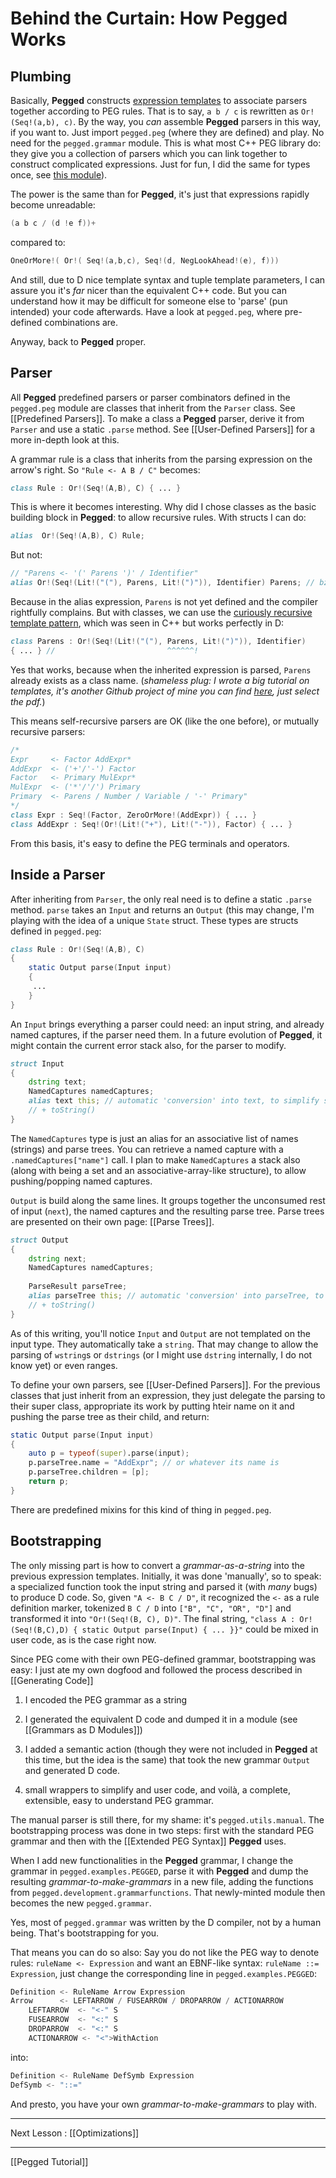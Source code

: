 Behind the Curtain: How Pegged Works
====================================

Plumbing
--------

Basically, **Pegged** constructs [expression templates](http://www10.informatik.uni-erlangen.de/~pflaum/pflaum/ProSeminar/exprtmpl.html) to associate parsers together according to PEG rules. That is to say, `a b / c` is rewritten as `Or!(Seq!(a,b), c)`. By the way, you _can_ assemble **Pegged**  parsers in this way, if you want to. Just import `pegged.peg` (where they are defined) and play. No need for the `pegged.grammar` module. This is what most C++ PEG library do: they give you a  collection of parsers which you can link together to construct complicated expressions. Just for fun, I did the same for types once, see [this module](http://svn.dsource.org/projects/dranges/trunk/dranges/docs/typepattern.html)). 

The power is the same than for **Pegged**, it's just that expressions rapidly become unreadable:

```d
(a b c / (d !e f))+
```

compared to:

```d
OneOrMore!( Or!( Seq!(a,b,c), Seq!(d, NegLookAhead!(e), f)))
```

And still, due to D nice template syntax and tuple template parameters, I can assure you it's _far_ nicer than the equivalent C++ code. But you can understand how it may be difficult for someone else to 'parse' (pun intended) your code afterwards. Have a look at `pegged.peg`, where pre-defined combinations are. 

Anyway, back to **Pegged** proper.

Parser
------

All **Pegged** predefined parsers or parser combinators defined in the `pegged.peg` module are classes that inherit from the `Parser` class. See [[Predefined Parsers]]. To make a class a **Pegged** parser, derive it from `Parser` and use a static `.parse` method. See [[User-Defined Parsers]] for a more in-depth look at this.

A grammar rule is a class that inherits from the parsing expression on the arrow's right. So `"Rule <- A B / C"` becomes:

```d
class Rule : Or!(Seq!(A,B), C) { ... }
```

This is where it becomes interesting. Why did I chose classes as the basic building block in **Pegged**: to allow recursive rules. With structs I can do:

```d
alias  Or!(Seq!(A,B), C) Rule;
```

But not:

```d
// "Parens <- '(' Parens ')' / Identifier"
alias Or!(Seq!(Lit!("("), Parens, Lit!(")")), Identifier) Parens; // bzzzt!
```

Because in the alias expression, `Parens` is not yet defined and the compiler rightfully complains. But with classes, we can use the [curiously recursive template pattern](http://en.wikipedia.org/wiki/Curiously_recurring_template_pattern), which was seen in C++ but works perfectly in D:

```d
class Parens : Or!(Seq!(Lit!("("), Parens, Lit!(")")), Identifier)
{ ... } //                         ^^^^^^!
```

Yes that works, because when the inherited expression is parsed, `Parens` already exists as a class name. (*shameless plug: I wrote a big tutorial on templates, it's another Github project of mine you can find [here](https://github.com/PhilippeSigaud/D-templates-tutorial), just select the pdf.*)

This means self-recursive parsers are OK (like the one before), or mutually recursive parsers:

```d
/*
Expr     <- Factor AddExpr*
AddExpr  <- ('+'/'-') Factor
Factor   <- Primary MulExpr*
MulExpr  <- ('*'/'/') Primary
Primary  <- Parens / Number / Variable / '-' Primary"
*/
class Expr : Seq!(Factor, ZeroOrMore!(AddExpr)) { ... }
class AddExpr : Seq!(Or!(Lit!("+"), Lit!("-")), Factor) { ... }
```

From this basis, it's easy to define the PEG terminals and operators.

Inside a Parser
---------------

After inheriting from `Parser`, the only real need is to define a static `.parse` method. `parse` takes an `Input` and returns an `Output` (this may change, I'm playing with the idea of a unique `State` struct. These types are structs defined in `pegged.peg`:

```d
class Rule : Or!(Seq!(A,B), C)
{
    static Output parse(Input input)
    {
     ...
    }
}
```

An `Input` brings everything a parser could need: an input string, and already named captures, if the parser need them. In a future evolution of **Pegged**, it might contain the current error stack also, for the parser to modify.

```d
struct Input
{
    dstring text;
    NamedCaptures namedCaptures;
    alias text this; // automatic 'conversion' into text, to simplify some expressions
    // + toString()
}
```

The `NamedCaptures` type is just an alias for an associative list of names (strings) and parse trees. You can retrieve a named capture with a `.namedCaptures["name"]` call. I plan to make `NamedCaptures` a stack also (along with being a set and an associative-array-like structure), to allow pushing/popping named captures.

`Output` is build along the same lines. It groups together the unconsumed rest of input (`next`), the named captures and the resulting parse tree. Parse trees are presented on their own page: [[Parse Trees]].

```d
struct Output
{
    dstring next;
    NamedCaptures namedCaptures;
    
    ParseResult parseTree;
    alias parseTree this; // automatic 'conversion' into parseTree, to simplify some expressions
    // + toString()
}
```

As of this writing, you'll notice `Input` and `Output` are not templated on the input type. They automatically take a `string`. That may change to allow the parsing of `wstring`s or `dstrings` (or I might use `dstring` internally, I do not know yet) or even ranges.

To define your own parsers, see [[User-Defined Parsers]]. For the previous classes that just inherit from an expression, they just delegate the parsing to their super class, appropriate its work by putting hteir name on it and pushing the parse tree as their child, and return:

```d
static Output parse(Input input)
{
    auto p = typeof(super).parse(input);
    p.parseTree.name = "AddExpr"; // or whatever its name is
    p.parseTree.children = [p];
    return p;
}
```

There are predefined mixins for this kind of thing in `pegged.peg`.

Bootstrapping
-------------

The only missing part is how to convert a *grammar-as-a-string* into the previous expression templates. Initially, it was done 'manually', so to speak: a specialized function took the input string and parsed it (with *many* bugs) to produce D code. So, given `"A <- B C / D"`, it recognized the `<-` as a rule definition marker, tokenized `B C / D` into `["B", "C", "OR", "D"]` and transformed it into `"Or!(Seq!(B, C), D)"`. The final string, `"class A : Or!(Seq!(B,C),D) { static Output parse(Input) { ... }}"` could be mixed in user code, as is the case right now.

Since PEG come with their own PEG-defined grammar, bootstrapping was easy: I just ate my own dogfood and followed the process described in [[Generating Code]]

1) I encoded the PEG grammar as a string

2) I generated the equivalent D code and dumped it in a module (see [[Grammars as D Modules]])

3) I added a semantic action (though they were not included in **Pegged** at this time, but the idea is the same) that took the new grammar `Output` and generated D code.

4) small wrappers to simplify and user code, and voilà, a complete, extensible, easy to understand PEG grammar.

The manual parser is still there, for my shame: it's `pegged.utils.manual`. The bootstrapping process was done in two steps: first with the standard PEG grammar and then with the [[Extended PEG Syntax]] **Pegged** uses.

When I add new functionalities in the **Pegged** grammar, I change the grammar in `pegged.examples.PEGGED`, parse it with **Pegged** and dump the resulting *grammar-to-make-grammars* in a new file, adding the functions from `pegged.development.grammarfunctions`. That newly-minted module then becomes the new `pegged.grammar`.

Yes, most of `pegged.grammar` was written by the D compiler, not by a human being. That's bootstrapping for you.

That means you can do so also: Say you do not like the PEG way to denote rules: `ruleName <- Expression` and want an EBNF-like syntax: `ruleName ::= Expression`, just change the corresponding line in `pegged.examples.PEGGED`:

```d
Definition <- RuleName Arrow Expression
Arrow      <- LEFTARROW / FUSEARROW / DROPARROW / ACTIONARROW
    LEFTARROW  <- "<-" S
    FUSEARROW  <- "<:" S
    DROPARROW  <- "<:" S
    ACTIONARROW <- "<">WithAction
```

into:

```d
Definition <- RuleName DefSymb Expression
DefSymb <- "::="
```

And presto, you have your own *grammar-to-make-grammars* to play with.

* * * *

Next Lesson : [[Optimizations]]

* * * *

[[Pegged Tutorial]]

